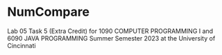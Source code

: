 # NumCompare
Lab 05 Task 5 (Extra Credit) for 1090 COMPUTER PROGRAMMING I and 6090 JAVA PROGRAMMING Summer Semester 2023 at the University of Cincinnati
